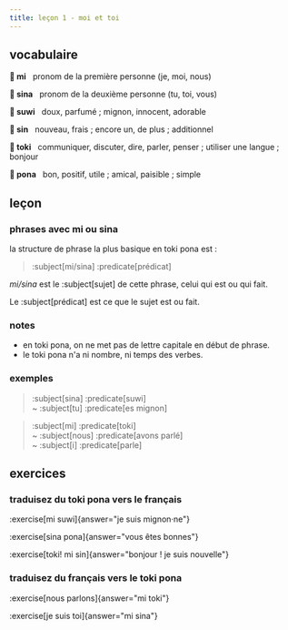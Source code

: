 ```yaml
---
title: leçon 1 - moi et toi 
---
```


## vocabulaire

**󱤴 mi**&nbsp;&nbsp;&nbsp;pronom de la première personne (je, moi, nous)

**󱥞 sina**&nbsp;&nbsp;&nbsp;pronom de la deuxième personne (tu, toi, vous)

**󱥦 suwi**&nbsp;&nbsp;&nbsp;doux, parfumé ; mignon, innocent, adorable

**󱥝 sin**&nbsp;&nbsp;&nbsp;nouveau, frais ; encore un, de plus ; additionnel

**󱥬 toki**&nbsp;&nbsp;&nbsp;communiquer, discuter, dire, parler, penser ; utiliser une langue ; bonjour

**󱥔 pona**&nbsp;&nbsp;&nbsp;bon, positif, utile ; amical, paisible ; simple

## leçon
### phrases avec mi ou sina

la structure de phrase la plus basique en toki pona est :

> :subject[mi/sina] :predicate[prédicat] 

*mi/sina* est le :subject[sujet] de cette phrase, celui qui est ou qui fait.

Le :subject[prédicat] est ce que le sujet est ou fait. 

### notes
- en toki pona, on ne met pas de lettre capitale en début de phrase.
- le toki pona n'a ni nombre, ni temps des verbes.

### exemples
> :subject[sina] :predicate[suwi] \
> ~ :subject[tu] :predicate[es mignon]

> :subject[mi] :predicate[toki] \
> ~ :subject[nous] :predicate[avons parlé] \
> ~ :subject[i] :predicate[parle]

## exercices
### traduisez du toki pona vers le français

:exercise[mi suwi]{answer="je suis mignon·ne"}

:exercise[sina pona]{answer="vous êtes bonnes"}

:exercise[toki! mi sin]{answer="bonjour ! je suis nouvelle"}

### traduisez du français vers le toki pona
:exercise[nous parlons]{answer="mi toki"}

:exercise[je suis toi]{answer="mi sina"}